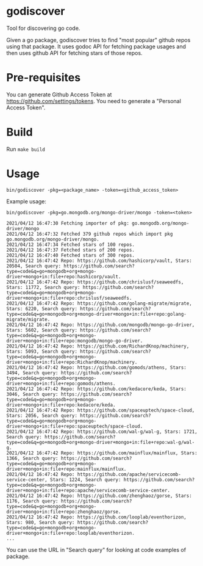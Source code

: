 godiscover
==========

Tool for discovering go code.

Given a go package, godiscover tries to find "most popular" github repos using
that package. It uses godoc API for fetching package usages and then uses
github API for fetching stars of those repos.

# Pre-requisites

You can generate Github Access Token at https://github.com/settings/tokens.
You need to generate a "Personal Access Token".

# Build

Run `make build`

# Usage

`bin/godiscover -pkg=<package_name> -token=<github_access_token>`

Example usage:
```
bin/godiscover -pkg=go.mongodb.org/mongo-driver/mongo -token=<token>

2021/04/12 16:47:30 Fetching importer of pkg: go.mongodb.org/mongo-driver/mongo
2021/04/12 16:47:32 Fetched 379 github repos which import pkg go.mongodb.org/mongo-driver/mongo.
2021/04/12 16:47:34 Fetched stars of 100 repos.
2021/04/12 16:47:37 Fetched stars of 200 repos.
2021/04/12 16:47:40 Fetched stars of 300 repos.
2021/04/12 16:47:42 Repo: https://github.com/hashicorp/vault, Stars: 20504, Search query: https://github.com/search?type=code&q=go+mongodb+org+mongo-driver+mongo+in:file+repo:hashicorp/vault.
2021/04/12 16:47:42 Repo: https://github.com/chrislusf/seaweedfs, Stars: 11772, Search query: https://github.com/search?type=code&q=go+mongodb+org+mongo-driver+mongo+in:file+repo:chrislusf/seaweedfs.
2021/04/12 16:47:42 Repo: https://github.com/golang-migrate/migrate, Stars: 6220, Search query: https://github.com/search?type=code&q=go+mongodb+org+mongo-driver+mongo+in:file+repo:golang-migrate/migrate.
2021/04/12 16:47:42 Repo: https://github.com/mongodb/mongo-go-driver, Stars: 5602, Search query: https://github.com/search?type=code&q=go+mongodb+org+mongo-driver+mongo+in:file+repo:mongodb/mongo-go-driver.
2021/04/12 16:47:42 Repo: https://github.com/RichardKnop/machinery, Stars: 5093, Search query: https://github.com/search?type=code&q=go+mongodb+org+mongo-driver+mongo+in:file+repo:RichardKnop/machinery.
2021/04/12 16:47:42 Repo: https://github.com/gomods/athens, Stars: 3494, Search query: https://github.com/search?type=code&q=go+mongodb+org+mongo-driver+mongo+in:file+repo:gomods/athens.
2021/04/12 16:47:42 Repo: https://github.com/kedacore/keda, Stars: 3046, Search query: https://github.com/search?type=code&q=go+mongodb+org+mongo-driver+mongo+in:file+repo:kedacore/keda.
2021/04/12 16:47:42 Repo: https://github.com/spaceuptech/space-cloud, Stars: 2056, Search query: https://github.com/search?type=code&q=go+mongodb+org+mongo-driver+mongo+in:file+repo:spaceuptech/space-cloud.
2021/04/12 16:47:42 Repo: https://github.com/wal-g/wal-g, Stars: 1721, Search query: https://github.com/search?type=code&q=go+mongodb+org+mongo-driver+mongo+in:file+repo:wal-g/wal-g.
2021/04/12 16:47:42 Repo: https://github.com/mainflux/mainflux, Stars: 1366, Search query: https://github.com/search?type=code&q=go+mongodb+org+mongo-driver+mongo+in:file+repo:mainflux/mainflux.
2021/04/12 16:47:42 Repo: https://github.com/apache/servicecomb-service-center, Stars: 1224, Search query: https://github.com/search?type=code&q=go+mongodb+org+mongo-driver+mongo+in:file+repo:apache/servicecomb-service-center.
2021/04/12 16:47:42 Repo: https://github.com/zhenghaoz/gorse, Stars: 1176, Search query: https://github.com/search?type=code&q=go+mongodb+org+mongo-driver+mongo+in:file+repo:zhenghaoz/gorse.
2021/04/12 16:47:42 Repo: https://github.com/looplab/eventhorizon, Stars: 980, Search query: https://github.com/search?type=code&q=go+mongodb+org+mongo-driver+mongo+in:file+repo:looplab/eventhorizon.
...
```

You can use the URL in "Search query" for looking at code examples of package.
